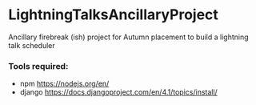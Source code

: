 # LightningTalksAncillaryProject
Ancillary firebreak (ish) project for Autumn placement to build a lightning talk scheduler

### Tools required:
- npm https://nodejs.org/en/
- django https://docs.djangoproject.com/en/4.1/topics/install/

[//]: # (todo - Rachel to write a proper ReadMe explaining what this tool is for)